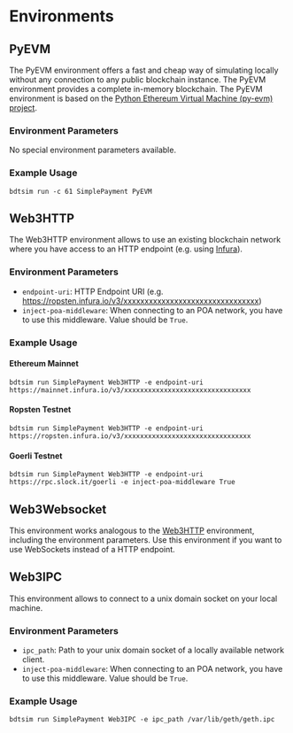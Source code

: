 # Environments

## PyEVM

The PyEVM environment offers a fast and cheap way of simulating locally without any connection to any
public blockchain instance.
The PyEVM environment provides a complete in-memory blockchain.
The PyEVM environment is based on the [Python Ethereum Virtual Machine (py-evm) project](https://github.com/ethereum/py-evm).

### Environment Parameters

No special environment parameters available.

### Example Usage

```
bdtsim run -c 61 SimplePayment PyEVM
```

## Web3HTTP

The Web3HTTP environment allows to use an existing blockchain network where you have access to an HTTP endpoint
(e.g. using [Infura](https://infura.io/)).


### Environment Parameters

  * `endpoint-uri`: HTTP Endpoint URI (e.g. https://ropsten.infura.io/v3/xxxxxxxxxxxxxxxxxxxxxxxxxxxxxxxx)
  * `inject-poa-middleware`: When connecting to an POA network, you have to use this middleware. Value should be `True`.
  
### Example Usage

#### Ethereum Mainnet

```
bdtsim run SimplePayment Web3HTTP -e endpoint-uri https://mainnet.infura.io/v3/xxxxxxxxxxxxxxxxxxxxxxxxxxxxxxxx
```

#### Ropsten Testnet

```
bdtsim run SimplePayment Web3HTTP -e endpoint-uri https://ropsten.infura.io/v3/xxxxxxxxxxxxxxxxxxxxxxxxxxxxxxxx
```

#### Goerli Testnet

```
bdtsim run SimplePayment Web3HTTP -e endpoint-uri https://rpc.slock.it/goerli -e inject-poa-middleware True
```

## Web3Websocket

This environment works analogous to the [Web3HTTP](#web3http) environment, including the environment parameters.
Use this environment if you want to use WebSockets instead of a HTTP endpoint.


## Web3IPC

This environment allows to connect to a unix domain socket on your local machine.


### Environment Parameters

  * `ipc_path`: Path to your unix domain socket of a locally available network client.
  * `inject-poa-middleware`: When connecting to an POA network, you have to use this middleware. Value should be `True`.


### Example Usage

```
bdtsim run SimplePayment Web3IPC -e ipc_path /var/lib/geth/geth.ipc
```
